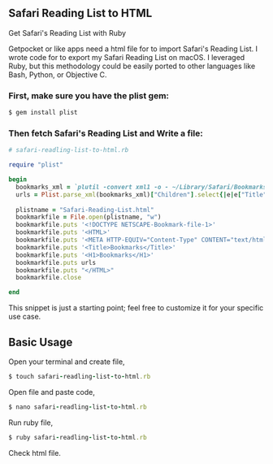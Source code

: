 ## Safari Reading List to HTML

Get Safari's Reading List with Ruby

Getpocket or like apps need a html file for to import Safari's Reading List. I wrote code for to export my Safari Reading List on macOS. I leveraged Ruby, but this methodology could be easily ported to other languages like Bash, Python, or Objective C.

### First, make sure you have the plist gem:

```ruby
$ gem install plist
```

### Then fetch Safari's Reading List and Write a file:

```ruby
# safari-readling-list-to-html.rb

require "plist"

begin
  bookmarks_xml = `plutil -convert xml1 -o - ~/Library/Safari/Bookmarks.plist`
  urls = Plist.parse_xml(bookmarks_xml)["Children"].select{|e|e["Title"]=="com.apple.ReadingList"}[0]["Children"].map{|e| '<DT><A HREF="' + e["URLString"] + '">' + e["URIDictionary"]["title"] + '</A>'}
  
  plistname = "Safari-Reading-List.html"
  bookmarkfile = File.open(plistname, "w")
  bookmarkfile.puts '<!DOCTYPE NETSCAPE-Bookmark-file-1>'
  bookmarkfile.puts '<HTML>'
  bookmarkfile.puts '<META HTTP-EQUIV="Content-Type" CONTENT="text/html; charset=UTF-8">'
  bookmarkfile.puts '<Title>Bookmarks</Title>'
  bookmarkfile.puts '<H1>Bookmarks</H1>'
  bookmarkfile.puts urls
  bookmarkfile.puts "</HTML>"
  bookmarkfile.close

end
```
This snippet is just a starting point; feel free to customize it for your specific use case.

## Basic Usage

Open your terminal and create file,

```ruby
$ touch safari-readling-list-to-html.rb
```

Open file and paste code,

```ruby
$ nano safari-readling-list-to-html.rb
```
Run ruby file,

```ruby
$ ruby safari-readling-list-to-html.rb
```
Check html file.